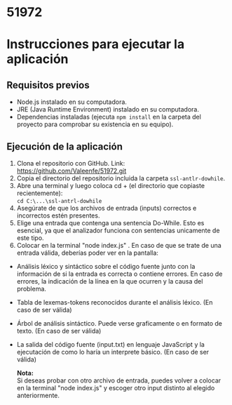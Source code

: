 # 51972
# Instrucciones para ejecutar la aplicación

## Requisitos previos

- Node.js instalado en su computadora.
- JRE (Java Runtime Environment) instalado en su computadora.
- Dependencias instaladas (ejecuta `npm install` en la carpeta del proyecto para comprobar su existencia en su equipo).

 ## Ejecución de la aplicación

1. Clona el repositorio con GitHub. Link: https://github.com/Valeenfe/51972.git
2. Copia el directorio del repositorio incluida la carpeta `ssl-antlr-dowhile`.  
3. Abre una terminal y luego coloca cd + (el directorio que copiaste recientemente):  
   `cd C:\...\ssl-antrl-dowhile`
4. Asegúrate de que los archivos de entrada (inputs) correctos e incorrectos estén presentes.
5. Elige una entrada que contenga una sentencia Do-While. Esto es esencial, ya que el analizador funciona con sentencias unicamente de este tipo. 
6. Colocar en la terminal "node index.js" . En caso de que se trate de una entrada válida, deberías poder ver en la pantalla:
- Análisis léxico y sintáctico sobre el código fuente junto con la información de si la entrada es correcta o contiene errores. En caso de errores, la indicación de la línea en la que ocurren y la causa del problema.
- Tabla de lexemas-tokens reconocidos durante el análisis léxico. (En caso de ser válida)
- Árbol de análisis sintáctico. Puede verse graficamente o en formato de texto. (En caso de ser válida)
- La salida del código fuente (input.txt) en lenguaje JavaScript y la ejecutación de como lo haría un interprete básico. (En caso de ser válida)

  **Nota:**  
Si deseas probar con otro archivo de entrada, puedes volver a colocar en la terminal "node index.js" y escoger otro input distinto al elegido anteriormente.
